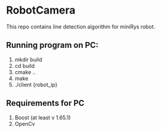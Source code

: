 # RobotCamera

This repo contains line detection algorithm for miniRys robot. 
  
## Running program on PC: 
1. mkdir build  
2. cd build  
3. cmake ..  
4. make  
5. ./client {robot_ip}
  
## Requirements for PC
1. Boost (at least v 1.65.1)  
2. OpenCv   
  
